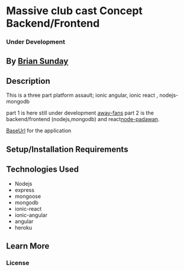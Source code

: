 # Massive club cast Concept Backend/Frontend

### Under Development

## By **[Brian Sunday](https://github.com/Sundaybrian/node-padawan)**

## Description

This is a three part platform assault; ionic angular, ionic react , nodejs-mongodb

part 1 is here still under development [away-fans](https://github.com/Sundaybrian/away-fans)
part 2 is the backend/frontend (nodejs,mongodb) and react[node-padawan](https://github.com/Sundaybrian/node-padawan).

[BaseUrl](https://agile-citadel-18179.herokuapp.com/api/) for the application

## Setup/Installation Requirements

## Technologies Used

- Nodejs
- express
- mongoose
- mongodb
- ionic-react
- ionic-angular
- angular
- heroku

## Learn More

### License
